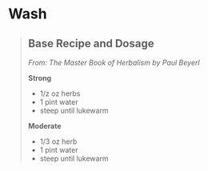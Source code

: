 # Wash

> ## Base Recipe and Dosage
> _From: The Master Book of Herbalism by Paul Beyerl_
>
> **Strong**
> - 1/z oz herbs
> - 1 pint water
> - steep until lukewarm
>
> **Moderate**
> - 1/3 oz herb
> - 1 pint water
> - steep until lukewarm



